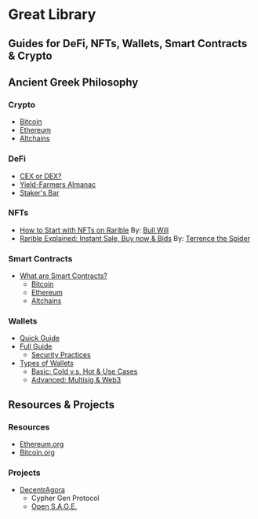 # Great Library

## Guides for DeFi, NFTs, Wallets, Smart Contracts & Crypto

## Ancient Greek Philosophy

### Crypto

* [Bitcoin]()
* [Ethereum]()
* [Altchains]()

### DeFi

* [CEX or DEX?]()
* [Yield-Farmers Almanac]()
* [Staker's Bar]()


### NFTs

* [How to Start with NFTs on Rarible](https://github.com/gentlemensbank/info/blob/main/how-to-nfts-rarible.md) By: [Bull Will](https://rarible.com/bull_will)
* [Rarible Explained: Instant Sale, Buy now & Bids](https://peakd.com/nfts/@terencethespider/rarible-nfts-how-do-instant-sale-buy-now-and-bids-work-and-who-pays-the-eth-gas-fees-explained-faq) By: [Terrence the Spider](https://rarible.com/terencethespider)


### Smart Contracts

* [What are Smart Contracts?]()
   - [Bitcoin]()
   - [Ethereum]()
   - [Altchains]()


### Wallets

* [Quick Guide]()
* [Full Guide]()
   - [Security Practices]()
* [Types of Wallets]()
   - [Basic: Cold v.s. Hot & Use Cases]()
   - [Advanced: Multisig & Web3]()


## Resources & Projects

### Resources
* [Ethereum.org](https://ethereum.org)
* [Bitcoin.org](https://bitcoin.org)

### Projects
* [DecentrAgora](https://decentragora.xyz)
   * Cypher Gen Protocol
   * [Open S.A.G.E.](https://open-sage.gitbook.io/s-a-g-e/)
   

